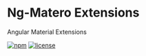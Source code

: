 # Ng-Matero Extensions

Angular Material Extensions

[![npm](https://img.shields.io/npm/v/@ng-matero/extensions.svg?style=flat-square)](https://www.npmjs.com/package/@ng-matero/extensions)
[![license](https://img.shields.io/github/license/mashape/apistatus.svg?style=flat-square)](https://github.com/ng-matero/extensions/blob/dev/LICENSE)
